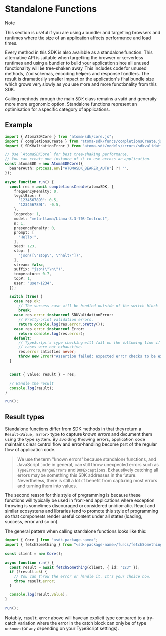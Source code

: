 # Standalone Functions

> [!NOTE]
> This section is useful if you are using a bundler and targetting browsers and
> runtimes where the size of an application affects performance and load times. 

Every method in this SDK is also available as a standalone function. This
alternative API is suitable when targetting the browser or serverless runtimes
and using a bundler to build your application since all unused functionality
will be tree-shaken away. This includes code for unused methods, Zod schemas,
encoding helpers and response handlers. The result is dramatically smaller
impact on the application's final bundle size which grows very slowly as you use
more and more functionality from this SDK.

Calling methods through the main SDK class remains a valid and generally more
more ergonomic option. Standalone functions represent an optimisation for a
specific category of applications.

## Example

```typescript
import { AtomaSDKCore } from "atoma-sdk/core.js";
import { completionsCreate } from "atoma-sdk/funcs/completionsCreate.js";
import { SDKValidationError } from "atoma-sdk/models/errors/sdkvalidationerror.js";

// Use `AtomaSDKCore` for best tree-shaking performance.
// You can create one instance of it to use across an application.
const atomaSDK = new AtomaSDKCore({
  bearerAuth: process.env["ATOMASDK_BEARER_AUTH"] ?? "",
});

async function run() {
  const res = await completionsCreate(atomaSDK, {
    frequencyPenalty: 0,
    logitBias: {
      "1234567890": 0.5,
      "1234567891": -0.5,
    },
    logprobs: 1,
    model: "meta-llama/Llama-3.3-70B-Instruct",
    n: 1,
    presencePenalty: 0,
    prompt: [
      "Hello!",
    ],
    seed: 123,
    stop: [
      "json([\"stop\", \"halt\"])",
    ],
    stream: false,
    suffix: "json(\"\n\")",
    temperature: 0.7,
    topP: 1,
    user: "user-1234",
  });

  switch (true) {
    case res.ok:
      // The success case will be handled outside of the switch block
      break;
    case res.error instanceof SDKValidationError:
      // Pretty-print validation errors.
      return console.log(res.error.pretty());
    case res.error instanceof Error:
      return console.log(res.error);
    default:
      // TypeScript's type checking will fail on the following line if the above
      // cases were not exhaustive.
      res.error satisfies never;
      throw new Error("Assertion failed: expected error checks to be exhaustive: " + res.error);
  }


  const { value: result } = res;

  // Handle the result
  console.log(result);
}

run();
```

## Result types

Standalone functions differ from SDK methods in that they return a
`Result<Value, Error>` type to capture _known errors_ and document them using
the type system. By avoiding throwing errors, application code maintains clear
control flow and error-handling become part of the regular flow of application
code.

> We use the term "known errors" because standalone functions, and JavaScript
> code in general, can still throw unexpected errors such as `TypeError`s,
> `RangeError`s and `DOMException`s. Exhaustively catching all errors may be
> something this SDK addresses in the future. Nevertheless, there is still a lot
> of benefit from capturing most errors and turning them into values.

The second reason for this style of programming is because these functions will
typically be used in front-end applications where exception throwing is
sometimes discouraged or considered unidiomatic. React and similar ecosystems
and libraries tend to promote this style of programming so that components
render useful content under all states (loading, success, error and so on).

The general pattern when calling standalone functions looks like this:

```typescript
import { Core } from "<sdk-package-name>";
import { fetchSomething } from "<sdk-package-name>/funcs/fetchSomething.js";

const client = new Core();

async function run() {
  const result = await fetchSomething(client, { id: "123" });
  if (!result.ok) {
    // You can throw the error or handle it. It's your choice now.
    throw result.error;
  }

  console.log(result.value);
}

run();
```

Notably, `result.error` above will have an explicit type compared to a try-catch
variation where the error in the catch block can only be of type `unknown` (or
`any` depending on your TypeScript settings).